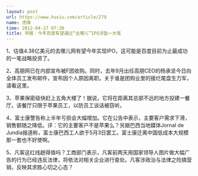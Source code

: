 ```yaml
---
layout: post
url: https://www.huxiu.com/article/279
name: 虎嗅
time: 2012-04-27 07:30
title: 早报：今年百度有望通过“去哪儿”IPO浮盈一大笔
---
```

1、估值4.38亿美元的去哪儿网有望今年实现IPO，这可能是百度目前为止最成功的一笔战略投资了。

2、高朋网已在内部宣布被F团收购。同时，去年9月出任高朋CEO的杨承坚今日向全体员工发布邮件，宣布因个人原因离职。关于谁是团购业里的接烂尾盘生力军，请看这里。

3、苹果保密级快赶上五角大楼了！据说，它将在距离其总部不远的地方投建一餐厅。该餐厅只限于苹果员工，以防员工谈话被窃听。

4、富士康警告称上半年亏损会大幅增加。它在公告中表示，主要客户需求下滑，销售额随之降低。评：它的主要客户不是苹果么？另据巴西当地媒体Jornal de Jundia报道称，富士康巴西工人欲于5月3日罢工。富士康迁离中国低成本大规模那一套也不好使啊。

5、凡客这红线趟得值吗？工商部门表示，凡客前两天用国家领导人图片做大幅广告的行为已经违反法律，将依法对相关企业进行查处。凡客涉政治与法律之险搞营销，反映其求胜心切之心态？

